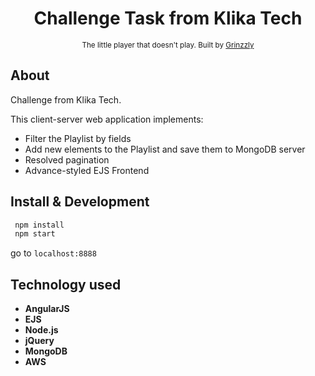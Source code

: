 <h1 align="center">Challenge Task from Klika Tech</h1>

<div align="center">
  <sub>The little player that doesn't play. Built by
  <a href="https://github.com/Grinzzly">Grinzzly</a>
  </a>
</div>

## About

Challenge from Klika Tech.

This client-server web application implements:
* Filter the Playlist by fields
* Add new elements to the Playlist and save them to MongoDB server
* Resolved pagination
* Advance-styled EJS Frontend

## Install & Development

```bash
 npm install
 npm start
```
go to `localhost:8888`

## Technology used
* __AngularJS__
* __EJS__
* __Node.js__
* __jQuery__
* __MongoDB__
* __AWS__

